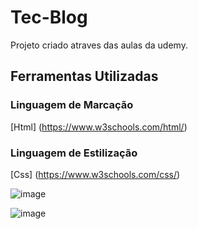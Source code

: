 # Tec-Blog

Projeto criado atraves das aulas da udemy.

## Ferramentas Utilizadas ##

 ### Linguagem de Marcação ###
 
[Html] (https://www.w3schools.com/html/)

### Linguagem de Estilização ###

[Css] (https://www.w3schools.com/css/)

![image](https://user-images.githubusercontent.com/78764825/147386837-ca17b5fe-8b56-40f0-8486-f69616ee4224.png)


![image](https://user-images.githubusercontent.com/78764825/147386888-a5d5b957-951e-4c76-b046-a09f1a2b33be.png)
